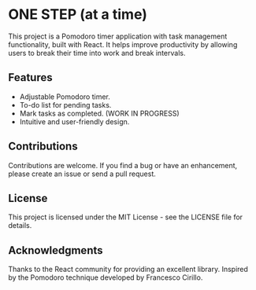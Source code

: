 # ONE STEP (at a time)

This project is a Pomodoro timer application with task management functionality, built with React. It helps improve productivity by allowing users to break their time into work and break intervals.

## Features

- Adjustable Pomodoro timer.
- To-do list for pending tasks.
- Mark tasks as completed. (WORK IN PROGRESS)
- Intuitive and user-friendly design.


## Contributions

Contributions are welcome. If you find a bug or have an enhancement, please create an issue or send a pull request.


## License

This project is licensed under the MIT License - see the LICENSE file for details.


## Acknowledgments

Thanks to the React community for providing an excellent library.
Inspired by the Pomodoro technique developed by Francesco Cirillo.

